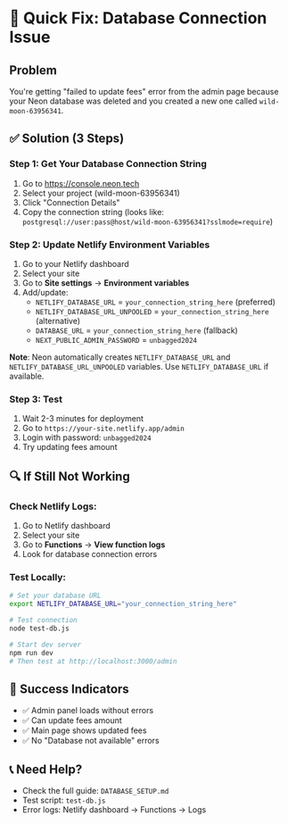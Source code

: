 # 🚨 Quick Fix: Database Connection Issue

## Problem
You're getting "failed to update fees" error from the admin page because your Neon database was deleted and you created a new one called `wild-moon-63956341`.

## ✅ Solution (3 Steps)

### Step 1: Get Your Database Connection String
1. Go to https://console.neon.tech
2. Select your project (wild-moon-63956341)
3. Click "Connection Details"
4. Copy the connection string (looks like: `postgresql://user:pass@host/wild-moon-63956341?sslmode=require`)

### Step 2: Update Netlify Environment Variables
1. Go to your Netlify dashboard
2. Select your site
3. Go to **Site settings** → **Environment variables**
4. Add/update:
   - `NETLIFY_DATABASE_URL` = `your_connection_string_here` (preferred)
   - `NETLIFY_DATABASE_URL_UNPOOLED` = `your_connection_string_here` (alternative)
   - `DATABASE_URL` = `your_connection_string_here` (fallback)
   - `NEXT_PUBLIC_ADMIN_PASSWORD` = `unbagged2024`

**Note**: Neon automatically creates `NETLIFY_DATABASE_URL` and `NETLIFY_DATABASE_URL_UNPOOLED` variables. Use `NETLIFY_DATABASE_URL` if available.

### Step 3: Test
1. Wait 2-3 minutes for deployment
2. Go to `https://your-site.netlify.app/admin`
3. Login with password: `unbagged2024`
4. Try updating fees amount

## 🔍 If Still Not Working

### Check Netlify Logs:
1. Go to Netlify dashboard
2. Select your site
3. Go to **Functions** → **View function logs**
4. Look for database connection errors

### Test Locally:
```bash
# Set your database URL
export NETLIFY_DATABASE_URL="your_connection_string_here"

# Test connection
node test-db.js

# Start dev server
npm run dev
# Then test at http://localhost:3000/admin
```

## 🎯 Success Indicators
- ✅ Admin panel loads without errors
- ✅ Can update fees amount
- ✅ Main page shows updated fees
- ✅ No "Database not available" errors

## 📞 Need Help?
- Check the full guide: `DATABASE_SETUP.md`
- Test script: `test-db.js`
- Error logs: Netlify dashboard → Functions → Logs 